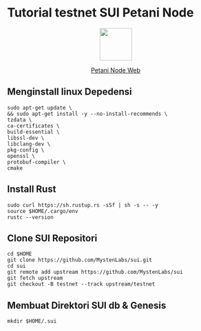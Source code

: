 # Tutorial testnet SUI Petani Node

<p align="center">
  <img height="75" width="75" src="https://d1fdloi71mui9q.cloudfront.net/fh2P8CPLQDSDUd0LS2E8_45Mg5E2qiHd8K7yN">
</p>

<p style="font-size:14px" align="center">
<a href="https://linktr.ee/petaninode" target="_blank">Petani Node Web</a>
</p>

## Menginstall linux Depedensi
```
sudo apt-get update \
&& sudo apt-get install -y --no-install-recommends \
tzdata \
ca-certificates \
build-essential \
libssl-dev \
libclang-dev \
pkg-config \
openssl \
protobuf-compiler \
cmake
```
## Install Rust
```
sudo curl https://sh.rustup.rs -sSf | sh -s -- -y
source $HOME/.cargo/env
rustc --version
```
## Clone SUI Repositori
```
cd $HOME
git clone https://github.com/MystenLabs/sui.git
cd sui
git remote add upstream https://github.com/MystenLabs/sui
git fetch upstream
git checkout -B testnet --track upstream/testnet
```
## Membuat Direktori SUI db & Genesis
```
mkdir $HOME/.sui
```
